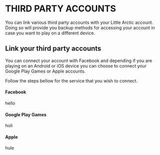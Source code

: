 # THIRD PARTY ACCOUNTS

You can link various third party accounts with your Little Arctic account. Doing so will provide you backup methods for accessing your account in case you want to play on a different device. 

## Link your third party accounts

You can connect your account with Facebook and depending if you are playing on an Android or iOS device you can choose to connect your Google Play Games or Apple accounts. 

Follow the steps bellow for the service that you wish to connect. 

<!-- tabs:start -->
#### **Facebook**

hello

#### **Google Play Games**

holi

#### **Apple**

hule

<!-- tabs:end -->